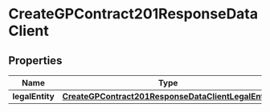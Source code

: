 

# CreateGPContract201ResponseDataClient


## Properties

| Name | Type | Description | Notes |
|------------ | ------------- | ------------- | -------------|
|**legalEntity** | [**CreateGPContract201ResponseDataClientLegalEntity**](CreateGPContract201ResponseDataClientLegalEntity.md) |  |  [optional] |



